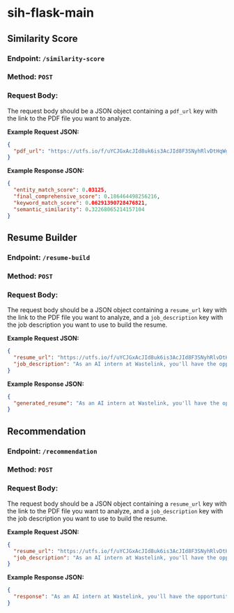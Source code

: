 # sih-flask-main

## Similarity Score 
### Endpoint: `/similarity-score`

### Method: `POST`

### Request Body:
The request body should be a JSON object containing a `pdf_url` key with the link to the PDF file you want to analyze.

**Example Request JSON:**

```json
{
  "pdf_url": "https://utfs.io/f/uYCJGxAcJId8uk6is3AcJId8F3SNyhRlvDtHqWgfLOrVjk70"
}
```



**Example Response JSON:**

```json
{
  "entity_match_score": 0.03125,
  "final_comprehensive_score": 0.186464498256216,
  "keyword_match_score": 0.06291390728476821,
  "semantic_similarity": 0.32268065214157104
}
```

## Resume Builder
### Endpoint: `/resume-build`

### Method: `POST`

### Request Body:
The request body should be a JSON object containing a `resume_url` key with the link to the PDF file you want to analyze, and a `job_description` key with the job description you want to use to build the resume.

**Example Request JSON:**

```json
{
  "resume_url": "https://utfs.io/f/uYCJGxAcJId8uk6is3AcJId8F3SNyhRlvDtHqWgfLOrVjk70",
  "job_description": "As an AI intern at Wastelink, you'll have the opportunity to work on cutting-edge solutions. Your role will involve using your knowledge of artificial intelligence and machine learning to develop innovative tools and algorithms that will contribute to our sustainability efforts."
}
```

**Example Response JSON:**

```json
{
  "generated_resume": "As an AI intern at Wastelink, you'll have the opportunity to work on cutting-edge solutions. Your role will involve using your knowledge of artificial intelligence and machine learning to develop innovative tools and algorithms that will contribute to our sustainability efforts.\n\nResponsibilities include building a prototype, data annotation, model training using frameworks like TensorFlow or PyTorch, and integration with warehouse management systems.\n\nThis is an excellent opportunity to gain hands-on experience in AI and machine learning, contributing to the automation and efficiency of our warehousing processes.\n\nIf you are a passionate and driven individual with a strong background in AI and machine learning, this internship at Wastelink is the perfect opportunity to gain hands-on experience and make a real impact in the field of sustainable waste management. Apply now and join us in shaping a cleaner and greener future!\n\nAbout Company: Wastelink is a food surplus management company that helps food manufacturers manage their surplus and waste by transforming it into nutritional feeds for animals."
}
```

## Recommendation
### Endpoint: `/recommendation`

### Method: `POST`

### Request Body:
The request body should be a JSON object containing a `resume_url` key with the link to the PDF file you want to analyze, and a `job_description` key with the job description you want to use to build the resume.

**Example Request JSON:**

```json
{
  "resume_url": "https://utfs.io/f/uYCJGxAcJId8uk6is3AcJId8F3SNyhRlvDtHqWgfLOrVjk70",
  "job_description": "As an AI intern at Wastelink, you'll have the opportunity to work on cutting-edge solutions. Your role will involve using your knowledge of artificial intelligence and machine learning to develop innovative tools and algorithms that will contribute to our sustainability efforts."
}
```

**Example Response JSON:**

```json
{
  "response": "As an AI intern at Wastelink, you'll have the opportunity to work on cutting-edge solutions. Your role will involve using your knowledge of artificial intelligence and machine learning to develop innovative tools and algorithms that will contribute to our sustainability efforts.\n\nResponsibilities include building a prototype, data annotation, model training using frameworks like TensorFlow or PyTorch, and integration with warehouse management systems.\n\nThis is an excellent opportunity to gain hands-on experience in AI and machine learning, contributing to the automation and efficiency of our warehousing processes.\n\nIf you are a passionate and driven individual with a strong background in AI and machine learning, this internship at Wastelink is the perfect opportunity to gain hands-on experience and make a real impact in the field of sustainable waste management. Apply now and join us in shaping a cleaner and greener future!\n\nAbout Company: Wastelink is a food surplus management company that helps food manufacturers manage their surplus and waste by transforming it into nutritional feeds for animals."
}
```
